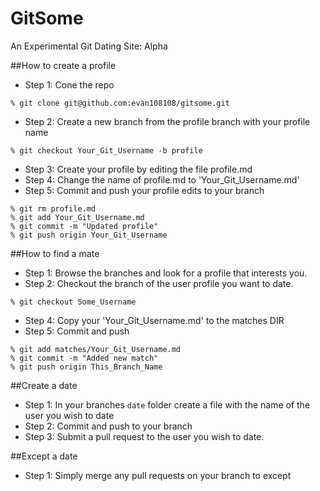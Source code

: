 GitSome
=======

An Experimental Git Dating Site: Alpha

##How to create a profile
* Step 1: Cone the repo 

```
% git clone git@github.com:evan108108/gitsome.git
```
* Step 2: Create a new branch from the profile branch with your profile name

```
% git checkout Your_Git_Username -b profile
```
* Step 3: Create your profile by editing the file profile.md 
* Step 4: Change the name of profile.md to 'Your_Git_Username.md'
* Step 5: Commit and push your profile edits to your branch 

```
% git rm profile.md
% git add Your_Git_Username.md
% git commit -m "Updated profile"
% git push origin Your_Git_Username
```

##How to find a mate
* Step 1: Browse the branches and look for a profile that interests you.
* Step 2: Checkout the branch of the user profile you want to date.

```
% git checkout Some_Username
```
* Step 4: Copy your 'Your_Git_Username.md' to the matches DIR
* Step 5: Commit and push

```
% git add matches/Your_Git_Username.md
% git commit -m "Added new match"
% git push origin This_Branch_Name
```

##Create a date
* Step 1: In your branches `date` folder create a file with the name of the user you wish to date 
* Step 2: Commit and push to your branch
* Step 3: Submit a pull request to the user you wish to date.

##Except a date
* Step 1: Simply merge any pull requests on your branch to except
